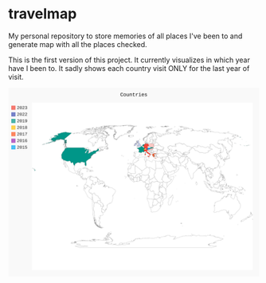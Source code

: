 # travelmap
My personal repository to store memories of all places I've been to and generate map with all the places checked.

This is the first version of this project.
It currently visualizes in which year have I been to.
It sadly shows each country visit ONLY for the last year of visit.

![Image of country list](./abc.svg "Image of country list")